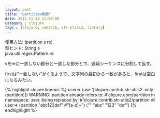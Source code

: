 ```yaml
---
layout: post
title: "partition関数"
date: 2011-11-13 11:00:00
category : clojure
tags : [clojure, contrib, str-utils2, library]
---
```

使用方法: (partition s re)  
型ヒント: String s  
java.util.regex.Pattern re

sをreに一致しない部分と一致した部分とで、遅延シーケンスに分割して返す。

<!--more-->

firstは”一致しない”がくるようで、文字列の最初から一致があると、firstは空白になるみたい。

{% highlight clojure linenos %}
user=> (use '[clojure.contrib.str-utils2 :only (partition)])
WARNING: partition already refers to: #'clojure.core/partition in namespace: user, being replaced by: #'clojure.contrib.str-utils2/partition
nil
user=> (partition "abc123def" #"[a-z]+")
("" "abc" "123" "def")
{% endhighlight %}
